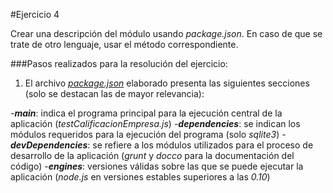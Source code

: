 #Ejercicio 4

Crear una descripción del módulo usando _package.json_. En caso de que se trate de otro lenguaje, usar el método correspondiente. 

###Pasos realizados para la resolución del ejercicio:

1. El archivo [_package.json_](https://github.com/jfrancisco4490/calificacionEmpresa/blob/master/package.json) elaborado presenta las siguientes secciones (solo se destacan las de mayor relevancia):

  -**_main_**: indica el programa principal para la ejecución central de la aplicación (_testCalificacionEmpresa.js_)
  -**_dependencies_**: se indican los módulos requeridos para la ejecución del programa (solo _sqlite3_)
  -**_devDependencies_**: se refiere a los módulos utilizados para el proceso de desarrollo de la aplicación (_grunt_ y _docco_ para la documentación del código)
  -**_engines_**: versiones válidas sobre las que se puede ejecutar la aplicación (_node.js_ en versiones estables superiores a las _0.10_)